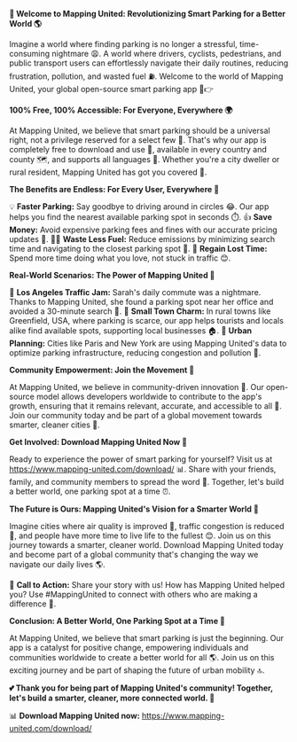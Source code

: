 **🚀 Welcome to Mapping United: Revolutionizing Smart Parking for a Better World 🌎**

Imagine a world where finding parking is no longer a stressful, time-consuming nightmare 😩. A world where drivers, cyclists, pedestrians, and public transport users can effortlessly navigate their daily routines, reducing frustration, pollution, and wasted fuel ⛽️. Welcome to the world of Mapping United, your global open-source smart parking app 🚗👉

**100% Free, 100% Accessible: For Everyone, Everywhere 🌍**

At Mapping United, we believe that smart parking should be a universal right, not a privilege reserved for a select few 💪. That's why our app is completely free to download and use 🎁, available in every country and county 🗺️, and supports all languages 💬. Whether you're a city dweller or rural resident, Mapping United has got you covered 🌳.

**The Benefits are Endless: For Every User, Everywhere 🌈**

💡 **Faster Parking:** Say goodbye to driving around in circles 😂. Our app helps you find the nearest available parking spot in seconds ⏱️.
👍 **Save Money:** Avoid expensive parking fees and fines with our accurate pricing updates 💸.
🚴‍♀️ **Waste Less Fuel:** Reduce emissions by minimizing search time and navigating to the closest parking spot 🌿.
💪 **Regain Lost Time:** Spend more time doing what you love, not stuck in traffic 😊.

**Real-World Scenarios: The Power of Mapping United 💫**

🔴 **Los Angeles Traffic Jam:** Sarah's daily commute was a nightmare. Thanks to Mapping United, she found a parking spot near her office and avoided a 30-minute search 🚗.
💛 **Small Town Charm:** In rural towns like Greenfield, USA, where parking is scarce, our app helps tourists and locals alike find available spots, supporting local businesses 🏠.
🌆 **Urban Planning:** Cities like Paris and New York are using Mapping United's data to optimize parking infrastructure, reducing congestion and pollution 🌊.

**Community Empowerment: Join the Movement 🤝**

At Mapping United, we believe in community-driven innovation 🌈. Our open-source model allows developers worldwide to contribute to the app's growth, ensuring that it remains relevant, accurate, and accessible to all 👥.
Join our community today and be part of a global movement towards smarter, cleaner cities 🌟.

**Get Involved: Download Mapping United Now 📲**

Ready to experience the power of smart parking for yourself? Visit us at https://www.mapping-united.com/download/ 📊. Share with your friends, family, and community members to spread the word 🤩.
Together, let's build a better world, one parking spot at a time ⏰.

**The Future is Ours: Mapping United's Vision for a Smarter World 🌟**

Imagine cities where air quality is improved 🌿, traffic congestion is reduced 🚗, and people have more time to live life to the fullest 😊.
Join us on this journey towards a smarter, cleaner world. Download Mapping United today and become part of a global community that's changing the way we navigate our daily lives 🌎.

📣 **Call to Action:** Share your story with us! How has Mapping United helped you? Use #MappingUnited to connect with others who are making a difference 💬.

**Conclusion: A Better World, One Parking Spot at a Time 🌈**

At Mapping United, we believe that smart parking is just the beginning. Our app is a catalyst for positive change, empowering individuals and communities worldwide to create a better world for all 🌎.
Join us on this exciting journey and be part of shaping the future of urban mobility 🔝.

**💕 Thank you for being part of Mapping United's community! Together, let's build a smarter, cleaner, more connected world. 💖**

📊 **Download Mapping United now:** https://www.mapping-united.com/download/